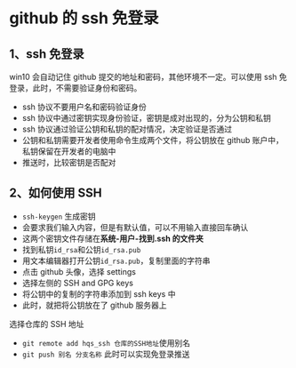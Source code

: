 # github 的 ssh 免登录

## 1、ssh 免登录

win10 会自动记住 github 提交的地址和密码，其他环境不一定。可以使用 ssh 免登录，此时，不需要验证身份和密码。

- ssh 协议不要用户名和密码验证身份
- ssh 协议中通过密钥实现身份验证，密钥是成对出现的，分为公钥和私钥
- ssh 协议通过验证公钥和私钥的配对情况，决定验证是否通过
- 公钥和私钥需要开发者使用命令生成两个文件，将公钥放在 github 账户中，私钥保留在开发者的电脑中
- 推送时，比较密钥是否配对

## 2、如何使用 SSH

- `ssh-keygen` 生成密钥
- 会要求我们输入内容，但是有默认值，可以不用输入直接回车确认
- 这两个密钥文件存储在**系统-用户-找到.ssh 的文件夹**
- 找到私钥`id_rsa`和公钥`id_rsa.pub`
- 用文本编辑器打开公钥`id_rsa.pub`，复制里面的字符串
- 点击 github 头像，选择 settings
- 选择左侧的 SSH and GPG keys
- 将公钥中的复制的字符串添加到 ssh keys 中
- 此时，就把将公钥放在了 github 服务器上

选择仓库的 SSH 地址

- `git remote add hqs_ssh 仓库的SSH地址`使用别名
- `git push 别名 分支名称` 此时可以实现免登录推送
